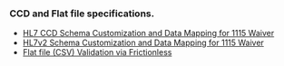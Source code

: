 ### CCD and Flat file specifications.

- [HL7 CCD Schema Customization and Data Mapping for 1115 Waiver](./ccda/README.md)  
- [HL7v2 Schema Customization and Data Mapping for 1115 Waiver](./hl7/ReadMe.md)  
- [Flat file (CSV) Validation via Frictionless](./flat-file/README.md)
